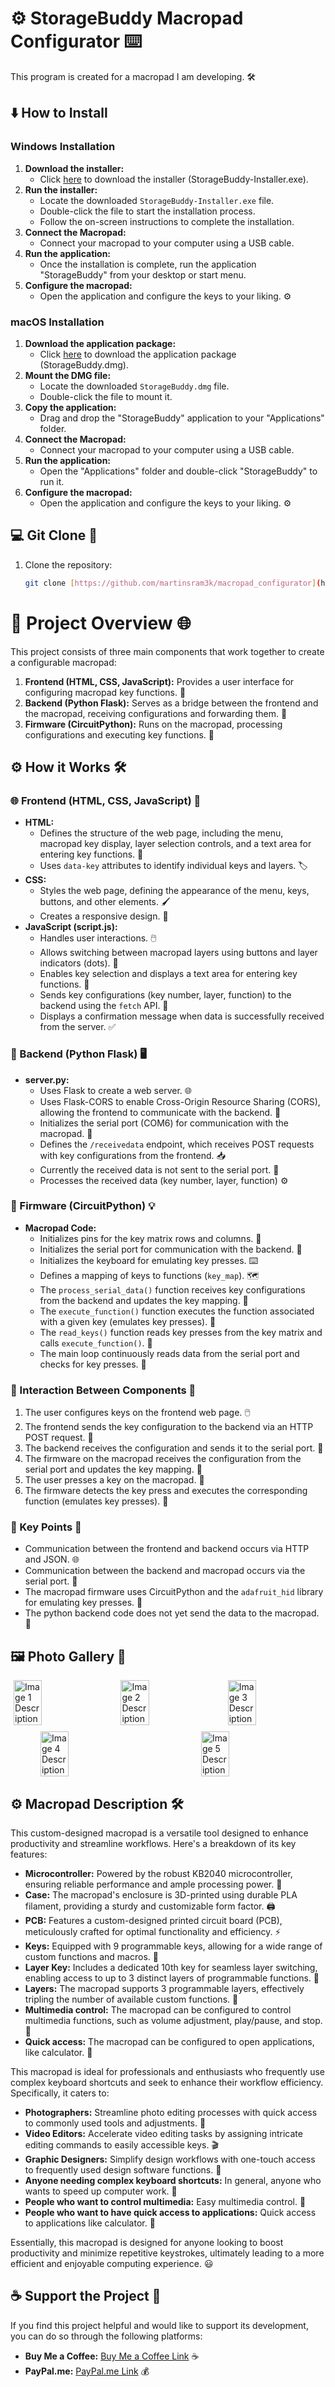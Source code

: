 # ⚙️ StorageBuddy Macropad Configurator ⌨️

This program is created for a macropad I am developing. 🛠️

## ⬇️ How to Install 

###  Windows Installation

1.  **Download the installer:**
    * Click [here](link_na_vas_exe_soubor) to download the installer (StorageBuddy-Installer.exe). 
2.  **Run the installer:**
    * Locate the downloaded `StorageBuddy-Installer.exe` file. 
    * Double-click the file to start the installation process. ️
    * Follow the on-screen instructions to complete the installation. ️
3.  **Connect the Macropad:**
    * Connect your macropad to your computer using a USB cable. 
4.  **Run the application:**
    * Once the installation is complete, run the application "StorageBuddy" from your desktop or start menu. 
5.  **Configure the macropad:**
    * Open the application and configure the keys to your liking. ⚙️

###  macOS Installation

1.  **Download the application package:**
    * Click [here](link_na_vas_dmg_soubor) to download the application package (StorageBuddy.dmg). 
2.  **Mount the DMG file:**
    * Locate the downloaded `StorageBuddy.dmg` file. 
    * Double-click the file to mount it. ️
3.  **Copy the application:**
    * Drag and drop the "StorageBuddy" application to your "Applications" folder. 
4.  **Connect the Macropad:**
    * Connect your macropad to your computer using a USB cable. 
5.  **Run the application:**
    * Open the "Applications" folder and double-click "StorageBuddy" to run it. 
6.  **Configure the macropad:**
    * Open the application and configure the keys to your liking. ⚙️

## 💻 Git Clone 🐙

1.  Clone the repository:
    ```bash
    git clone [https://github.com/martinsram3k/macropad_configurator](https://github.com/martinsram3k/macropad_configurator)
    ```

# 🚀 Project Overview 🌐

This project consists of three main components that work together to create a configurable macropad:

1.  **Frontend (HTML, CSS, JavaScript):** Provides a user interface for configuring macropad key functions. 🎨
2.  **Backend (Python Flask):** Serves as a bridge between the frontend and the macropad, receiving configurations and forwarding them. 🌉
3.  **Firmware (CircuitPython):** Runs on the macropad, processing configurations and executing key functions. 🧠

## ⚙️ How it Works 🛠️

### 🌐 Frontend (HTML, CSS, JavaScript) 🎨

* **HTML:**
    * Defines the structure of the web page, including the menu, macropad key display, layer selection controls, and a text area for entering key functions. 📄
    * Uses `data-key` attributes to identify individual keys and layers. 🏷️
* **CSS:**
    * Styles the web page, defining the appearance of the menu, keys, buttons, and other elements. 🖌️
    * Creates a responsive design. 📱
* **JavaScript (script.js):**
    * Handles user interactions. 🖱️
    * Allows switching between macropad layers using buttons and layer indicators (dots). 🔘
    * Enables key selection and displays a text area for entering key functions. 📝
    * Sends key configurations (key number, layer, function) to the backend using the `fetch` API. 📡
    * Displays a confirmation message when data is successfully received from the server. ✅

### 🐍 Backend (Python Flask) 🖥️

* **server.py:**
    * Uses Flask to create a web server. 🌐
    * Uses Flask-CORS to enable Cross-Origin Resource Sharing (CORS), allowing the frontend to communicate with the backend. 🤝
    * Initializes the serial port (COM6) for communication with the macropad. 🔌
    * Defines the `/receivedata` endpoint, which receives POST requests with key configurations from the frontend. 📥
    * Currently the received data is not sent to the serial port. 🚧
    * Processes the received data (key number, layer, function) ⚙️

### 🤖 Firmware (CircuitPython) 💡

* **Macropad Code:**
    * Initializes pins for the key matrix rows and columns. 📌
    * Initializes the serial port for communication with the backend. 🔌
    * Initializes the keyboard for emulating key presses. ⌨️
    * Defines a mapping of keys to functions (`key_map`). 🗺️
    * The `process_serial_data()` function receives key configurations from the backend and updates the key mapping. 🔄
    * The `execute_function()` function executes the function associated with a given key (emulates key presses). 🚀
    * The `read_keys()` function reads key presses from the key matrix and calls `execute_function()`. 🔑
    * The main loop continuously reads data from the serial port and checks for key presses. 🔄

### 🤝 Interaction Between Components 🔗

1.  The user configures keys on the frontend web page. 🖱️
2.  The frontend sends the key configuration to the backend via an HTTP POST request. 📡
3.  The backend receives the configuration and sends it to the serial port. 🌉
4.  The firmware on the macropad receives the configuration from the serial port and updates the key mapping. 🔄
5.  The user presses a key on the macropad. 🔑
6.  The firmware detects the key press and executes the corresponding function (emulates key presses). 🚀

### 🔑 Key Points 📌

* Communication between the frontend and backend occurs via HTTP and JSON. 🌐
* Communication between the backend and macropad occurs via the serial port. 🔌
* The macropad firmware uses CircuitPython and the `adafruit_hid` library for emulating key presses. 🐍
* The python backend code does not yet send the data to the macropad. 🚧

## 🖼️ Photo Gallery 📸

<div style="display: flex; flex-wrap: wrap; gap: 10px; margin-right: auto; margin-left:auto;">
    <img src="gallery/macropad_render_ne_pozadi.png" alt="Image 1 Description" style="width: 30%; margin: auto;">
    <img src="gallery/macropad_render_workbench.png" alt="Image 2 Description" style="width: 30%; margin: auto;">
    <img src="gallery/soldering.jpg" alt="Image 3 Description" style="width: 30%; margin: auto;">
    <img src="gallery/pcb_schematic.png" alt="Image 4 Description" style="width: 30%; margin: auto;">
    <img src="gallery/pcb.png" alt="Image 5 Description" style="width: 30%; margin: auto;">
</div>

## ⚙️ Macropad Description 🛠️

This custom-designed macropad is a versatile tool designed to enhance productivity and streamline workflows. Here's a breakdown of its key features:

* **Microcontroller:** Powered by the robust KB2040 microcontroller, ensuring reliable performance and ample processing power. 🧠
* **Case:** The macropad's enclosure is 3D-printed using durable PLA filament, providing a sturdy and customizable form factor. 🖨️
* **PCB:** Features a custom-designed printed circuit board (PCB), meticulously crafted for optimal functionality and efficiency. ⚡
* **Keys:** Equipped with 9 programmable keys, allowing for a wide range of custom functions and macros. 🔑
* **Layer Key:** Includes a dedicated 10th key for seamless layer switching, enabling access to up to 3 distinct layers of programmable functions. 🔘
* **Layers:** The macropad supports 3 programmable layers, effectively tripling the number of available custom functions. 📂
* **Multimedia control:** The macropad can be configured to control multimedia functions, such as volume adjustment, play/pause, and stop. 🎵
* **Quick access:** The macropad can be configured to open applications, like calculator. 🔢

This macropad is ideal for professionals and enthusiasts who frequently use complex keyboard shortcuts and seek to enhance their workflow efficiency. Specifically, it caters to:

* **Photographers:** Streamline photo editing processes with quick access to commonly used tools and adjustments. 📸
* **Video Editors:** Accelerate video editing tasks by assigning intricate editing commands to easily accessible keys. 🎬
* **Graphic Designers:** Simplify design workflows with one-touch access to frequently used design software functions. 🎨
* **Anyone needing complex keyboard shortcuts:** In general, anyone who wants to speed up computer work. 🚀
* **People who want to control multimedia:** Easy multimedia control. 🎵
* **People who want to have quick access to applications:** Quick access to applications like calculator. 🔢

Essentially, this macropad is designed for anyone looking to boost productivity and minimize repetitive keystrokes, ultimately leading to a more efficient and enjoyable computing experience. 😃

## ☕ Support the Project 💖

If you find this project helpful and would like to support its development, you can do so through the following platforms:

* **Buy Me a Coffee:** [Buy Me a Coffee Link](https://buymeacoffee.com/martin.sram3k) ☕
* **PayPal.me:**  [PayPal.me Link](https://paypal.me/marti842?country.x=CZ&locale.x=cs_CZ) 💰